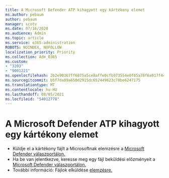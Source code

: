 ```yaml
---
title: A Microsoft Defender ATP kihagyott egy kártékony elemet
ms.author: pebaum
author: pebaum
manager: scotv
ms.date: 07/16/2020
ms.audience: Admin
ms.topic: article
ms.service: o365-administration
ROBOTS: NOINDEX, NOFOLLOW
localization_priority: Priority
ms.collection: Adm_O365
ms.custom:
- "3203"
- "9001221"
ms.openlocfilehash: 2b2e90367ff6875a5ce8affe0cfb973554e0f85a78f6a917f4c520640018ac93
ms.sourcegitcommit: b5f7da89a650d2915dc652449623c78be6247175
ms.translationtype: MT
ms.contentlocale: hu-HU
ms.lasthandoff: 08/05/2021
ms.locfileid: "54012778"
---
```

# <a name="microsoft-defender-atp-missed-a-malicious-item"></a>A Microsoft Defender ATP kihagyott egy kártékony elemet

- Küldje el a kártékony fájlt a Microsoftnak elemzésre a [Microsoft Defender válaszportálon.](https://www.microsoft.com/wdsi/filesubmission/) 
- Ha be van jelentkezve, keresse meg egy fájl beküldési előzményeit a [Microsoft Defender válaszportálon.](https://www.microsoft.com/wdsi/submissionhistory)
- További információ: Fájlok elküldése [elemzésre.](/windows/security/threat-protection/intelligence/submission-guide)